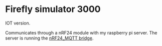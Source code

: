 # Firefly simulator 3000
IOT version.

Communicates through a nRF24 module with my raspberry pi server.
The server is running the [nRF24_MQTT bridge](https://github.com/yetifrisstlama/nRF24_MQTT).
